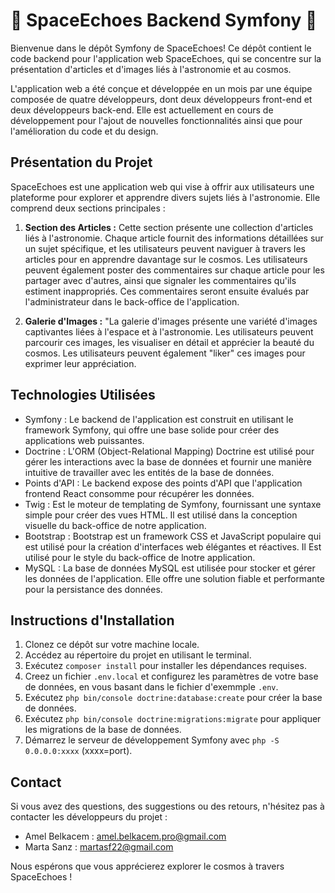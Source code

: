 
# 🚀 SpaceEchoes Backend Symfony 🚀

Bienvenue dans le dépôt Symfony de SpaceEchoes! Ce dépôt contient le code backend pour l'application web SpaceEchoes, qui se concentre sur la présentation d'articles et d'images liés à l'astronomie et au cosmos.

L'application web a été conçue et développée en un mois par une équipe composée de quatre développeurs, dont deux développeurs front-end et deux développeurs back-end. Elle est actuellement en cours de développement pour l'ajout de nouvelles fonctionnalités ainsi que pour l'amélioration du code et du design.

## Présentation du Projet

SpaceEchoes est une application web qui vise à offrir aux utilisateurs une plateforme pour explorer et apprendre divers sujets liés à l'astronomie. Elle comprend deux sections principales :

1. **Section des Articles :** Cette section présente une collection d'articles liés à l'astronomie. Chaque article fournit des informations détaillées sur un sujet spécifique, et les utilisateurs peuvent naviguer à travers les articles pour en apprendre davantage sur le cosmos. Les utilisateurs peuvent également poster des commentaires sur chaque article pour les partager avec d'autres, ainsi que signaler les commentaires qu'ils estiment inappropriés. Ces commentaires seront ensuite évalués par l'administrateur dans le back-office de l'application.

2. **Galerie d'Images :** "La galerie d'images présente une variété d'images captivantes liées à l'espace et à l'astronomie. Les utilisateurs peuvent parcourir ces images, les visualiser en détail et apprécier la beauté du cosmos. Les utilisateurs peuvent également "liker" ces images pour exprimer leur appréciation.

## Technologies Utilisées

- Symfony : Le backend de l'application est construit en utilisant le framework Symfony, qui offre une base solide pour créer des applications web puissantes.
- Doctrine : L'ORM (Object-Relational Mapping) Doctrine est utilisé pour gérer les interactions avec la base de données et fournir une manière intuitive de travailler avec les entités de la base de données.
- Points d'API : Le backend expose des points d'API que l'application frontend React consomme pour récupérer les données.
- Twig : Est le moteur de templating de Symfony, fournissant une syntaxe simple pour créer des vues HTML. Il est utilisé dans la conception visuelle du back-office de notre application.
- Bootstrap : Bootstrap est un framework CSS et JavaScript populaire qui est utilisé pour la création d'interfaces web élégantes et réactives. Il  Est utilisé pour le style du back-office de lnotre application.
- MySQL : La base de données MySQL est utilisée pour stocker et gérer les données de l'application. Elle offre une solution fiable et performante pour la persistance des données.

## Instructions d'Installation

1. Clonez ce dépôt sur votre machine locale.
2. Accédez au répertoire du projet en utilisant le terminal.
3. Exécutez `composer install` pour installer les dépendances requises.
4. Creez un fichier `.env.local` et configurez les paramètres de votre base de données, en vous basant dans le fichier d'exemmple `.env`.
5. Exécutez `php bin/console doctrine:database:create` pour créer la base de données.
6. Exécutez `php bin/console doctrine:migrations:migrate` pour appliquer les migrations de la base de données.
7. Démarrez le serveur de développement Symfony avec `php -S 0.0.0.0:xxxx` (xxxx=port).

## Contact

Si vous avez des questions, des suggestions ou des retours, n'hésitez pas à contacter les développeurs du projet :

- Amel Belkacem : amel.belkacem.pro@gmail.com
- Marta Sanz : martasf22@gmail.com

Nous espérons que vous apprécierez explorer le cosmos à travers SpaceEchoes !


